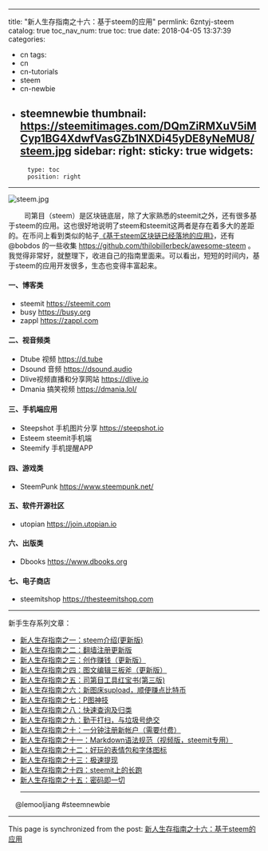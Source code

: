 
---
title: "新人生存指南之十六：基于steem的应用"
permlink: 6zntyj-steem
catalog: true
toc_nav_num: true
toc: true
date: 2018-04-05 13:37:39
categories:
- cn
tags:
- cn
- cn-tutorials
- steem
- cn-newbie
- steemnewbie
thumbnail: https://steemitimages.com/DQmZiRMXuV5iMCyp1BG4XdwfVasGZb1NXDi45yDE8yNeMU8/steem.jpg
sidebar:
    right:
        sticky: true
widgets:
    -
        type: toc
        position: right
---


![steem.jpg](https://steemitimages.com/DQmZiRMXuV5iMCyp1BG4XdwfVasGZb1NXDi45yDE8yNeMU8/steem.jpg)

&nbsp;&nbsp;&nbsp;&nbsp;&nbsp;&nbsp;&nbsp;&nbsp;司第目（steem）是区块链底层，除了大家熟悉的steemit之外，还有很多基于steem的应用。这也很好地说明了steem和steemit这两者是存在着多大的差距的。在币问上看到类似的帖子[《基于steem区块链已经落地的应用》]( https://www.bitask.org/question/1659)，还有@bobdos 的一些收集 https://github.com/thilobillerbeck/awesome-steem 。我觉得非常好，就整理下，收进自己的指南里面来。可以看出，短短的时间内，基于steem的应用开发很多，生态也变得丰富起来。

#### 一、博客类
* steemit
https://steemit.com
* busy
https://busy.org
* zappl
https://zappl.com

#### 二、视音频类
* Dtube 视频
https://d.tube
* Dsound 音频
https://dsound.audio
* Dlive视频直播和分享网站
https://dlive.io
* Dmania 搞笑视频
https://dmania.lol/

#### 三、手机端应用
* Steepshot  手机图片分享
https://steepshot.io
* Esteem   steemit手机端
* Steemify 手机提醒APP

#### 四、游戏类
* SteemPunk
https://www.steempunk.net/

#### 五、软件开源社区
* utopian
https://join.utopian.io

#### 六、出版类
* Dbooks
https://www.dbooks.org

#### 七、电子商店
* steemitshop
https://thesteemitshop.com

  
****
新手生存系列文章：
* [新人生存指南之一：steem介绍(更新版)](https://steemit.com/cn/@lemooljiang/4c9adi-steem)
* [新人生存指南之二：翻墙注册更新版 ]( https://steemit.com/cn/@lemooljiang/4xxuhj)
* [新人生存指南之三：创作赚钱（更新版）]( https://steemit.com/cn/@lemooljiang/7dxgdv)
* [新人生存指南之四：图文编辑三板斧（更新版）]( https://steemit.com/cn/@lemooljiang/4mddsq)
* [新人生存指南之五：司第目工具红宝书(第三版)]( https://steemit.com/cn/@lemooljiang/3xqvw9)
* [新人生存指南之六：新图床supload，顺便赚点比特币](https://steemit.com/cn/@lemooljiang/supload)
* [新人生存指南之七：P图神技](https://steemit.com/cn/@lemooljiang/p)
* [新人生存指南之八：快速查询及归类](https://steemit.com/cn/@lemooljiang/3xem6o)
* [新人生存指南之九：勤于打扫，与垃圾号绝交](https://steemit.com/cn/@lemooljiang/3s29oy)
* [新人生存指南之十：一分钟注册新帐户（需要付费）](https://steemit.com/cn/@lemooljiang/6hgzux)
* [新人生存指南之十一：Markdown语法规范（视频版，steemit专用）]( https://steemit.com/cn/@lemooljiang/markdown-steemit)
* [新人生存指南之十二：好玩的表情包和字体图标](https://steemit.com/cn/@lemooljiang/4rxtdx)
* [新人生存指南之十三：极速提现](https://steemit.com/cn/@lemooljiang/km1n4)
* [新人生存指南之十四：steemit上的长跑]( https://steemit.com/cn/@lemooljiang/6jrje-steemit)
* [新人生存指南之十五：密码即一切]( https://steemit.com/cn/@lemooljiang/2dfqrq)
  ****
　@lemooljiang  #steemnewbie

- - -

This page is synchronized from the post: [新人生存指南之十六：基于steem的应用](https://steemit.com/@lemooljiang/6zntyj-steem)
